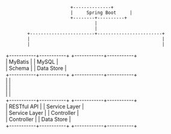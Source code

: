                             +--------------+    
                            |     Spring Boot     |    
                            +--------+----------+    
                                     |    
                                     |    
            +------------------------+------------------------+    
            |                                                 |    
            |                                                 |    
+-----------+-----------+                        +------------+-----------+    
|   MyBatis   |                        |     MySQL     |    
|   Schema   |                        |          Data Store   |    
+-----------+-----------+                        +------------+-----------+    
            |                                                 |    
            |                                                 |    
            |                                                 |    
+-----------+-----------+                        +------------+-----------+    
|   RESTful API   |                        |        Service Layer   |    
|   Service Layer   |                        |          Controller     |    
|   Controller     |                        |         Data Store   |    
+-----------+-----------+                        +------------+-----------+    
